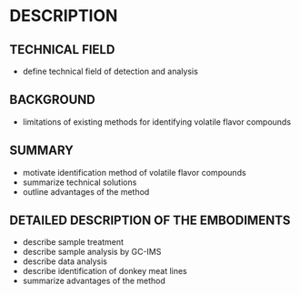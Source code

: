 # DESCRIPTION

## TECHNICAL FIELD

- define technical field of detection and analysis

## BACKGROUND

- limitations of existing methods for identifying volatile flavor compounds

## SUMMARY

- motivate identification method of volatile flavor compounds
- summarize technical solutions
- outline advantages of the method

## DETAILED DESCRIPTION OF THE EMBODIMENTS

- describe sample treatment
- describe sample analysis by GC-IMS
- describe data analysis
- describe identification of donkey meat lines
- summarize advantages of the method

